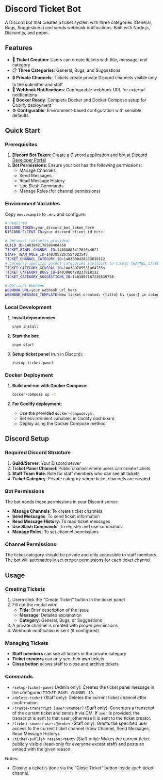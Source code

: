 # Discord Ticket Bot

A Discord bot that creates a ticket system with three categories (General, Bugs, Suggestions) and sends webhook notifications. Built with Node.js, Discord.js, and pnpm.

## Features

- 🎫 **Ticket Creation**: Users can create tickets with title, message, and category
- 📋 **Three Categories**: General, Bugs, and Suggestions
- 🔒 **Private Channels**: Tickets create private Discord channels visible only to the submitter and staff
- 🔔 **Webhook Notifications**: Configurable webhook URL for external notifications
- 🐳 **Docker Ready**: Complete Docker and Docker Compose setup for Coolify deployment
- ⚙️ **Configurable**: Environment-based configuration with sensible defaults

## Quick Start

### Prerequisites

1. **Discord Bot Token**: Create a Discord application and bot at [Discord Developer Portal](https://discord.com/developers/applications)
2. **Bot Permissions**: Ensure your bot has the following permissions:
   - Manage Channels
   - Send Messages
   - Read Message History
   - Use Slash Commands
   - Manage Roles (for channel permissions)

### Environment Variables

Copy `env.example` to `.env` and configure:

```bash
# Required
DISCORD_TOKEN=your_discord_bot_token_here
DISCORD_CLIENT_ID=your_discord_client_id_here

# Optional (defaults provided)
GUILD_ID=1403842178580484358
TICKET_PANEL_CHANNEL_ID=1403880541761044621
STAFF_TEAM_ROLE_ID=1403852263554023545
TICKET_CHANNEL_CATEGORY_ID=1403880428233818112
# Category-specific parent categories (fallback to TICKET_CHANNEL_CATEGORY_ID if not provided)
TICKET_CATEGORY_GENERAL_ID=1403897055310647336
TICKET_CATEGORY_BUGS_ID=1403880428233818112
TICKET_CATEGORY_SUGGESTIONS_ID=1403897167239839758

# Optional Webhook
WEBHOOK_URL=your_webhook_url_here
WEBHOOK_MESSAGE_TEMPLATE=New ticket created: {title} by {user} in category {category}
```

### Local Development

1. **Install dependencies**:
   ```bash
   pnpm install
   ```

2. **Start the bot**:
   ```bash
   pnpm start
   ```

3. **Setup ticket panel** (run in Discord):
   ```
   /setup-ticket-panel
   ```

### Docker Deployment

1. **Build and run with Docker Compose**:
   ```bash
   docker-compose up -d
   ```

2. **For Coolify deployment**:
   - Use the provided `docker-compose.yml`
   - Set environment variables in Coolify dashboard
   - Deploy using the Docker Compose method

## Discord Setup

### Required Discord Structure

1. **Guild/Server**: Your Discord server
2. **Ticket Panel Channel**: Public channel where users can create tickets
3. **Staff Team Role**: Role for staff members who can see all tickets
4. **Ticket Category**: Private category where ticket channels are created

### Bot Permissions

The bot needs these permissions in your Discord server:
- **Manage Channels**: To create ticket channels
- **Send Messages**: To send ticket information
- **Read Message History**: To read ticket messages
- **Use Slash Commands**: To register and use commands
- **Manage Roles**: To set channel permissions

### Channel Permissions

The ticket category should be private and only accessible to staff members. The bot will automatically set proper permissions for each ticket channel.

## Usage

### Creating Tickets

1. Users click the "Create Ticket" button in the ticket panel
2. Fill out the modal with:
   - **Title**: Brief description of the issue
   - **Message**: Detailed explanation
   - **Category**: General, Bugs, or Suggestions
3. A private channel is created with proper permissions
4. Webhook notification is sent (if configured)

### Managing Tickets

- **Staff members** can see all tickets in the private category
- **Ticket creators** can only see their own tickets
- **Close button** allows staff to close and archive tickets

### Commands

- `/setup-ticket-panel` (Admin only): Creates the ticket panel message in the configured `TICKET_PANEL_CHANNEL_ID`.
- `/delete-ticket` (Staff only): Deletes the current ticket channel after confirmation.
- `/create-transcript [user:@member]` (Staff only): Generates a transcript of the current ticket and sends it via DM. If `user` is provided, the transcript is sent to that user; otherwise it is sent to the ticket creator.
- `/ticket-summon user:@member` (Staff only): Grants the specified user access to the current ticket channel (View Channel, Send Messages, Read Message History).
- `/ticket-publish reason:<text>` (Staff only): Makes the current ticket publicly visible (read-only for everyone except staff) and posts an embed with the given reason.

Notes:
- Closing a ticket is done via the “Close Ticket” button inside each ticket channel.
